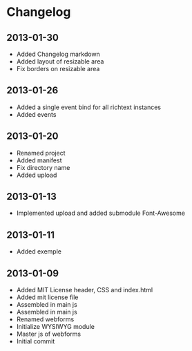 # Changelog
## 2013-01-30
- Added Changelog markdown
- Added layout of resizable area
- Fix borders on resizable area
## 2013-01-26
- Added a single event bind for all richtext instances
- Added events
## 2013-01-20
- Renamed project
- Added manifest
- Fix directory name
- Added upload
## 2013-01-13
- Implemented upload and added submodule Font-Awesome
## 2013-01-11
- Added exemple
## 2013-01-09
- Added MIT License header, CSS and index.html
- Added mit license file
- Assembled in main js
- Assembled in main js
- Renamed webforms
- Initialize WYSIWYG module
- Master js of webforms
- Initial commit
